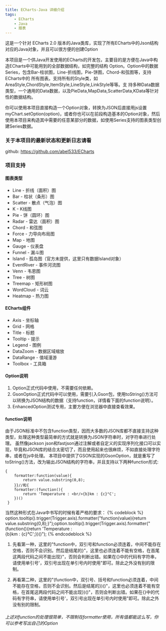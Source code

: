 ```yaml
---
title: ECharts-Java 详细介绍
tags: 
	- ECharts
	- Java
	- 报表
---
```


这是一个针对 ECharts 2.0 版本的Java类库，实现了所有ECharts中的Json结构对应的Java对象，并且可以很方便的创建Option
<!-- more -->
本项目是一个供Java开发使用的ECharts的开发包，主要目的是方便在Java中构造ECharts中可能用到的全部数据结构，如完整的结构 Option。Option中的数据Series，包含Bar-柱状图，Line-折线图，Pie-饼图，Chord-和弦图等，支持ECharts中的 所有图表。支持所有的Style类，如AreaStyle,ChordStyle,ItemStyle,LineStyle,LinkStyle等等。支 持多种Data数据类型，一个通用的Data数据，以及PieData,MapData,ScatterData,KData等针对性的数据结构。

你可以使用本项目直接构造一个Option对象，转换为JSON后直接用js设置myChart.setOption(option)，或者你也可以在前段构造基本的Option对象，然后使用本项目来构造其中需要的任意某部分的数据，如使用Series支持的图表类型创建Series数据。

### 关于本项目的最新状态和更新日志请看
github: https://github.com/abel533/ECharts

### 项目支持
#### 图表类型
* Line - 折线（面积）图
* Bar - 柱状（条形）图
* Scatter - 散点（气泡）图
* K - K线图
* Pie - 饼（圆环）图
* Radar - 雷达（面积）图
* Chord - 和弦图
* Force - 力导向布局图
* Map - 地图
* Gauge - 仪表盘
* Funnel - 漏斗图
* Island - 孤岛图（官方未提供，这里只有数据Island对象）
* EventRiver - 事件河流图
* Venn - 韦恩图
* Tree - 树图
* Treemap - 矩形树图
* WordCloud - 词云
* Heatmap - 热力图

#### ECharts组件
* Axis - 坐标轴
* Grid - 网格
* Title - 标题
* Tooltip - 提示
* Legend - 图例
* DataZoom - 数据区域缩放
* DataRange - 值域漫游
* Toolbox - 工具箱

#### Option说明

1. Option正式代码中使用，不需要任何依赖。
2. GsonOption正式代码中可以使用，需要引入Gson包，使用toString()方法可以转换为JSON结构的数据（支持function，详情看下面的function说明）。
3. EnhancedOption测试专用，主要方便在浏览器中直接查看效果。

#### function说明

由于JSON标准中不包含function类型，因而大多数的JSON库都不直接支持这种类型，处理这种类型最简单的方式就是转换为JSON字符串时，对字符串进行处理。
虽然像jackson json和fastjson通过注解或者自定义的实现序列化接口可以实现，毕竟和JSON库的结合太密切了，而且使用起来也很麻烦，不如直接处理字符串，或者在js中处理。
本项目中提供了GSON实现的GsonOption，就是重写了toString()方法，改为输出JSON结构的字符串，并且支持以下两种function形式:

```
{
    formatter:function(value){
        return value.substring(0,8);
    }}//和{
    formatter:(function(){
        return 'Temperature : <br/>{b}km : {c}°C';
    })()
 }
```

当然这种形式在Java中书写的时候有着严格的要求：
{% codeblock %}
option.tooltip().trigger(Trigger.axis).formatter("function(value){return value.substring(0,8);}");option.tooltip().trigger(Trigger.axis).formatter("(function(){return 'Temperature : <br/>{b}km : {c}°C';})()");
{% endcodeblock %}

1. 先看第一种，这里的"function中，双引号和function必须连着，中间不能存在空格，否则不会识别。然后是结尾的}"，这里也必须连着不能有空格，在首尾这两段代码之间不能出现}"，否则会判断出错。如果在{}中的代码有字符串，请使用单引号'，双引号出现在单引号内时使用\"即可。除此之外没有别的限制。

2. 再看第二种，这里的"(function中，双引号、括号和function必须连着，中间不能存在空格，否则不会识别。然后是结尾的})()"，这里也必须连着不能有空格，在首尾这两段代码之间不能出现})()"，否则会判断出错。如果在{}中的代码有字符串，请使用单引号'，双引号出现在单引号内时使用\"即可。除此之外没有别的限制。

###### 上述对function的处理很简单，不限制在formatter使用，所有值都能这么写，你可以参考写出自己的Option

